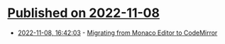 # [Published on 2022-11-08](index.md)

* [2022-11-08, 16:42:03](https://lobste.rs/s/exy6ud/migrating_from_monaco_editor_codemirror) - [Migrating from Monaco Editor to CodeMirror](https://about.sourcegraph.com/blog/migrating-monaco-codemirror)
